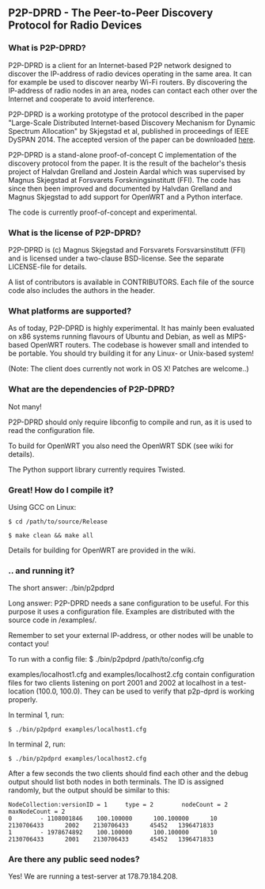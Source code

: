 ## P2P-DPRD - The Peer-to-Peer Discovery Protocol for Radio Devices ##

### What is P2P-DPRD? ###
P2P-DPRD is a client for an Internet-based P2P network designed to discover the IP-address of radio devices operating in the same area. It can for example be used to discover nearby Wi-Fi routers. By discovering the IP-address of radio nodes in an area, nodes can contact each other over the Internet and cooperate to avoid interference.

P2P-DPRD is a working prototype of the protocol described in the paper "Large-Scale Distributed Internet-based Discovery Mechanism for Dynamic Spectrum Allocation" by Skjegstad et al, published in proceedings of IEEE DySPAN 2014. The accepted version of the paper can be downloaded [here](http://arxiv.org/pdf/1210.3552).

P2P-DPRD is a stand-alone proof-of-concept C implementation of the discovery protocol from the paper. 
It is the result of the bachelor's thesis project of Halvdan Grelland and Jostein Aardal which was 
supervised by Magnus Skjegstad at Forsvarets Forskningsinstitutt (FFI). The code has since then been improved and documented by Halvdan Grelland and Magnus Skjegstad to add support for OpenWRT and a Python interface.

The code is currently proof-of-concept and experimental. 

### What is the license of P2P-DPRD? ###
P2P-DPRD is (c) Magnus Skjegstad and Forsvarets Forsvarsinstitutt (FFI) and is licensed under a two-clause BSD-license. See the separate LICENSE-file for details.

A list of contributors is available in CONTRIBUTORS. Each file of the source code also includes the authors in the header.

### What platforms are supported? ###
As of today, P2P-DPRD is highly experimental. It has mainly been evaluated on x86
systems running flavours of Ubuntu and Debian, as well as MIPS-based OpenWRT routers. 
The codebase is however small and intended to be portable. You should try building it for 
any Linux- or Unix-based system!

(Note: The client does currently not work in OS X! Patches are welcome..)

### What are the dependencies of P2P-DPRD? ###
Not many!

P2P-DPRD should only require libconfig to compile and run, as it is used to read the configuration file.

To build for OpenWRT you also need the OpenWRT SDK (see wiki for details).

The Python support library currently requires Twisted. 

### Great! How do I compile it? ###

Using GCC on Linux:
```
$ cd /path/to/source/Release
```
```
$ make clean && make all
```

Details for building for OpenWRT are provided in the wiki.

###	.. and running it? ###
The short answer: ./bin/p2pdprd

Long answer: P2P-DPRD needs a sane configuration to be useful. 
For this purpose it uses a configuration file. Examples are distributed with
the source code in /examples/. 

Remember to set your external IP-address, or other nodes will 
be unable to contact you!

To run with a config file:
$ ./bin/p2pdprd /path/to/config.cfg

examples/localhost1.cfg and examples/localhost2.cfg contain configuration files
for two clients listening on port 2001 and 2002 at localhost in a test-location (100.0, 100.0). They can be used to verify that p2p-dprd is working properly.

In terminal 1, run:
```
$ ./bin/p2pdprd examples/localhost1.cfg
```

In terminal 2, run:
```
$ ./bin/p2pdprd examples/localhost2.cfg
```

After a few seconds the two clients should find each other and the debug output 
should list both nodes in both terminals. The ID is assigned randomly, but
the output should be similar to this:

```
NodeCollection:versionID = 1     type = 2        nodeCount = 2   maxNodeCount = 2
0        - 1108001846    100.100000      100.100000      10      2130706433      2002    2130706433      45452   1396471833
1        - 1978674892    100.100000      100.100000      10      2130706433      2001    2130706433      45452   1396471833
```

### Are there any public seed nodes? ###
Yes! We are running a test-server at 178.79.184.208. 
 


